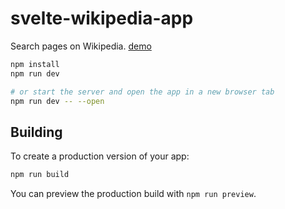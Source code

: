 # svelte-wikipedia-app

Search pages on Wikipedia. [demo](https://guinetik.github.io/vanguard-js/svelte-wikipedia-app/demo/)

```bash
npm install
npm run dev

# or start the server and open the app in a new browser tab
npm run dev -- --open
```

## Building

To create a production version of your app:

```bash
npm run build
```

You can preview the production build with `npm run preview`.
